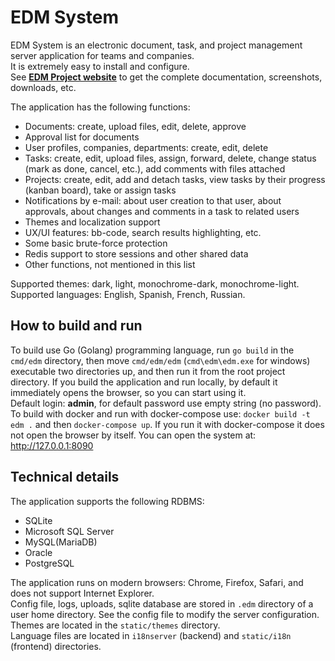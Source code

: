 # EDM System

EDM System is an electronic document, task, and project management server application for teams and companies.  
It is extremely easy to install and configure.  
See **[EDM Project website](https://edmproject.github.io)** to get the complete documentation, screenshots, downloads, etc.

The application has the following functions:
* Documents: create, upload files, edit, delete, approve
* Approval list for documents
* User profiles, companies, departments: create, edit, delete
* Tasks: create, edit, upload files, assign, forward, delete, change status (mark as done, cancel, etc.), add comments with files attached
* Projects: create, edit, add and detach tasks, view tasks by their progress (kanban board), take or assign tasks
* Notifications by e-mail: about user creation to that user, about approvals, about changes and comments in a task to related users
* Themes and localization support
* UX/UI features: bb-code, search results highlighting, etc.
* Some basic brute-force protection
* Redis support to store sessions and other shared data
* Other functions, not mentioned in this list

Supported themes: dark, light, monochrome-dark, monochrome-light.  
Supported languages: English, Spanish, French, Russian.

## How to build and run
To build use Go (Golang) programming language, run `go build` in the `cmd/edm` directory, then move `cmd/edm/edm` (`cmd\edm\edm.exe` for windows) executable two directories up, and then run it from the root project directory. If you build the application and run locally, by default it immediately opens the browser, so you can start using it.  
Default login: **admin**, for default password use empty string (no password).  
To build with docker and run with docker-compose use: `docker build -t edm .` and then `docker-compose up`. If you run it with docker-compose it does not open the browser by itself. You can open the system at: http://127.0.0.1:8090

## Technical details
The application supports the following RDBMS:
* SQLite
* Microsoft SQL Server
* MySQL(MariaDB)
* Oracle
* PostgreSQL

The application runs on modern browsers: Chrome, Firefox, Safari, and does not support Internet Explorer.  
Config file, logs, uploads, sqlite database are stored in `.edm` directory of a user home directory. See the config file to modify the server configuration.  
Themes are located in the `static/themes` directory.  
Language files are located in `i18nserver` (backend) and `static/i18n` (frontend) directories.
